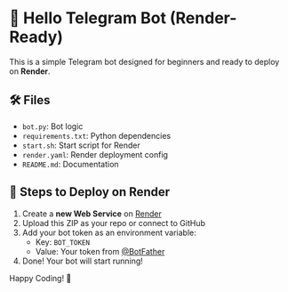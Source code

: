 # 🤖 Hello Telegram Bot (Render-Ready)

This is a simple Telegram bot designed for beginners and ready to deploy on **Render**.

## 🛠️ Files

- `bot.py`: Bot logic
- `requirements.txt`: Python dependencies
- `start.sh`: Start script for Render
- `render.yaml`: Render deployment config
- `README.md`: Documentation

## 🚀 Steps to Deploy on Render

1. Create a **new Web Service** on [Render](https://render.com/)
2. Upload this ZIP as your repo or connect to GitHub
3. Add your bot token as an environment variable:
   - Key: `BOT_TOKEN`
   - Value: Your token from [@BotFather](https://t.me/BotFather)
4. Done! Your bot will start running!

Happy Coding! 🎉
